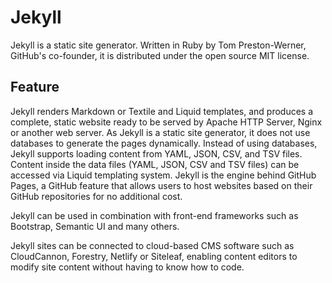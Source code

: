# Jekyll
Jekyll is a static site generator. Written in Ruby by Tom Preston-Werner, GitHub's co-founder, it is distributed under the open source MIT license.

## Feature
Jekyll renders Markdown or Textile and Liquid templates, and produces a complete, static website ready to be served by Apache HTTP Server, Nginx or another web server. As Jekyll is a static site generator, it does not use databases to generate the pages dynamically. Instead of using databases, Jekyll supports loading content from YAML, JSON, CSV, and TSV files. Content inside the data files (YAML, JSON, CSV and TSV files) can be accessed via Liquid templating system. Jekyll is the engine behind GitHub Pages, a GitHub feature that allows users to host websites based on their GitHub repositories for no additional cost.

Jekyll can be used in combination with front-end frameworks such as Bootstrap, Semantic UI and many others.

Jekyll sites can be connected to cloud-based CMS software such as CloudCannon, Forestry, Netlify or Siteleaf, enabling content editors to modify site content without having to know how to code.
